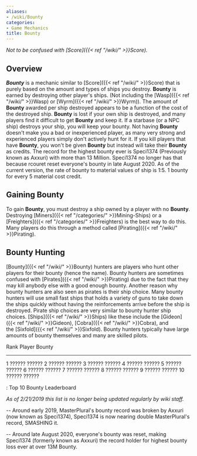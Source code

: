 ```yaml
---
aliases:
- /wiki/Bounty
categories:
- Game Mechanics
title: Bounty
---
```


_Not to be confused with [Score]({{< ref "/wiki/" >}}Score)._

## Overview

**_Bounty_** is a mechanic similar to [Score]({{< ref "/wiki/" >}}Score) that is purely based on the amount and types of ships you destroy. **Bounty** is earned by destroying other player's ships. (Not including the [Wasp]({{< ref "/wiki/" >}}Wasp) or [Wyrm]({{< ref "/wiki/" >}}Wyrm)). The amount of **Bounty** awarded per ship destroyed appears to be a function of the cost of the destroyed ship. **Bounty** is lost if your own ship is destroyed, and many players find it difficult to get **Bounty** and keep it. If a starbase (or a NPC ship) destroys your ship, you will keep your bounty. Not having **Bounty** doesn't make you a bad or inexperienced player, as many very strong and experienced players simply don't actively hunt for it. If you kill players that have **Bounty**, you won't be given **Bounty** but instead will take their **Bounty** as credits. The record for the highest bounty ever is Speci1374 (Previously known as Axxuri) with more than 13 Million. Speci1374 no longer has that because rcouret reset everyone's bounty in late August 2020. As of the current version, the rate of bounty to material values of ship is 1:5. 1 bounty for every 5 material cost credit.

## Gaining Bounty 

To gain **Bounty**, you must destroy a ship owned by a player with no **Bounty**. Destroying [Miners]({{< ref "/categories/" >}}Mining-Ships) or a [Freighters]({{< ref "/categories/" >}}Freighters) is the best way to do this. Many players do this through a method called [Pirating]({{< ref "/wiki/" >}}Pirating).

## Bounty Hunting 

[Bounty]({{< ref "/wiki/" >}}Bounty) hunters are players who hunt other players for their bounty (hence the name). Bounty hunters are sometimes confused with [Pirates]({{< ref "/wiki/" >}}Pirating) due to the fact that they may kill anybody else with a good enough bounty. Another reason why bounty hunters are also seen as pirates is their ship choice. Many bounty hunters will use small fast ships that holds a variety of guns to take down the ships quickly without having the reinforcements arrive before the ship is destroyed. Pirate ship choices are very similar to bounty hunter ship choices. [Ships]({{< ref "/wiki/" >}}Ships) like these include the [Gideon]({{< ref "/wiki/" >}}Gideon), [Cobra]({{< ref "/wiki/" >}}Cobra), and the [Sixfold]({{< ref "/wiki/" >}}Sixfold). Bounty hunters typically have large amounts of bounty themselves and many are skilled pilots.

<div id="loyaltyCalcResult">

Rank Player Bounty

---

1 ?????? ?????? 2 ?????? ?????? 3 ?????? ?????? 4 ?????? ?????? 5 ?????? ?????? 6 ?????? ?????? 7 ?????? ?????? 8 ?????? ?????? 9 ?????? ?????? 10 ?????? ??????

: Top 10 Bounty Leaderboard

_As of 2/21/2019 this list is no longer being updated regularly by wiki staff._

-- Around early 2019, MasterPlural's bounty record was broken by Axxuri (now known as Speci1374), Speci1374 is now nearing double MasterPlural's record, SMASHING it.

-- Around late August 2020, everyone's bounty was reset, making Speci1374 (formerly known as Axxuri) the record holder for highest bounty loss ever at over 13M Bounty.

</div>
